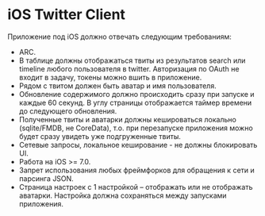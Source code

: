 # iOS Twitter Client

Приложение под iOS должно отвечать следующим требованиям:

* ARC.
* В таблице должны отображаться твиты из результатов search или timeline любого пользователя в twitter. Авторизация по OAuth не входит в задачу, токены можно вшить в приложение.
* Рядом с твитом должен быть аватар и имя пользователя.
* Обновление содержимого должно происходить сразу при запуске и каждые 60 секунд. В углу страницы отображается таймер времени до следующего обновления.
* Полученные твиты и аватарки должны кешироваться локально (sqlite/FMDB, не CoreData), т.о. при перезапуске приложения можно будет сразу увидеть уже подгруженные твиты.
* Сетевые запросы, локальное кеширование - не должны блокировать UI.
* Работа на iOS >= 7.0.
* Запрет использования любых фреймфорков для обращения к сети и парсинга JSON.
* Страница настроек с 1 настройкой – отображать или не отображать аватарки. Настройка должна сохраняться между запусками приложения.
